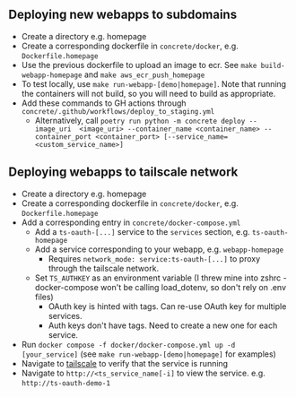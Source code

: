 
## Deploying new webapps to subdomains

* Create a directory e.g. homepage
* Create a corresponding dockerfile in `concrete/docker`, e.g. `Dockerfile.homepage`
* Use the previous dockerfile to upload an image to ecr. See `make build-webapp-homepage` and `make aws_ecr_push_homepage`
* To test locally, use `make run-webapp-[demo|homepage]`. Note that running the containers will not build, so you will need to build as appropriate. 
* Add these commands to GH actions through `concrete/.github/workflows/deploy_to_staging.yml`
  - Alternatively, call `poetry run python -m concrete deploy --image_uri  <image_uri> --container_name <container_name> --container_port <container_port> [--service_name=<custom_service_name>]`
  

## Deploying webapps to tailscale network

* Create a directory e.g. homepage
* Create a corresponding dockerfile in `concrete/docker`, e.g. `Dockerfile.homepage`
* Add a corresponding entry in `concrete/docker-compose.yml`
  * Add a `ts-oauth-[...]` service to the `services` section, e.g. `ts-oauth-homepage`
  * Add a service corresponding to your webapp, e.g. `webapp-homepage`
    * Requires `network_mode: service:ts-oauth-[...]` to proxy through the tailscale network.
  * Set `TS_AUTHKEY` as an environment variable (I threw mine into zshrc - docker-compose won't be calling load_dotenv, so don't rely on .env files)
    * OAuth key is hinted with tags. Can re-use OAuth key for multiple services.
    * Auth keys don't have tags. Need to create a new one for each service.
* Run `docker compose -f docker/docker-compose.yml up -d [your_service]` (see `make run-webapp-[demo|homepage]` for examples)
* Navigate to [tailscale](https://login.tailscale.com/admin/machines) to verify that the service is running
* Navigate to `http://<ts_service_name[-i]` to view the service. e.g. `http://ts-oauth-demo-1`

